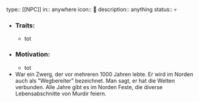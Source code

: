 type:: [[NPC]]
in:: anywhere
icon:: 👤
description:: anything
status:: 💀

- ### Traits:
	- tot
- ### Motivation:
	- tot
- War ein Zwerg, der vor mehreren 1000 Jahren lebte. Er wird im Norden auch als "Wegbereiter" bezeichnet. Man sagt, er hat die Welten verbunden. Alle Jahre gibt es im Norden Feste, die diverse Lebensabschnitte von Murdir feiern.
